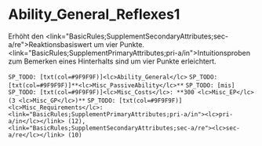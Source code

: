 # Ability_General_Reflexes1

Erhöht den <link="BasicRules;SupplementSecondaryAttributes;sec-a/re">Reaktionsbasiswert</link> um vier Punkte. <link="BasicRules;SupplementPrimaryAttributes;pri-a/in">Intuition</link>sproben zum Bemerken eines Hinterhalts sind um vier Punkte erleichtert.

`SP_TODO: [txt(col=#9F9F9F)]<lc>Ability_General</lc>`
`SP_TODO: [txt(col=#9F9F9F)]**<lc>Misc_PassiveAbility</lc>**`
`SP_TODO: [mis]`
`SP_TODO: [txt(col=#9F9F9F)]<lc>Misc_Costs</lc>: **300 <lc>Misc_EP</lc> (3 <lc>Misc_GP</lc>)**`
`SP_TODO: [txt(col=#9F9F9F)]<lc>Misc_Requirements</lc>: <link="BasicRules;SupplementPrimaryAttributes;pri-a/in"><lc>pri-a/in</lc></link> (12), <link="BasicRules;SupplementSecondaryAttributes;sec-a/re"><lc>sec-a/re</lc></link> (10)`
